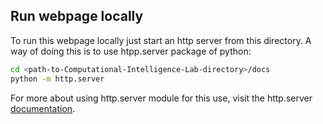 ## Run webpage locally
To run this webpage locally just start an http server from this directory.
A way of doing this is to use htpp.server package of python:

```bash
cd <path-to-Computational-Intelligence-Lab-directory>/docs
python -m http.server
```
For more about using http.server module for this use, visit the http.server [documentation](https://docs.python.org/3/library/http.server.html).